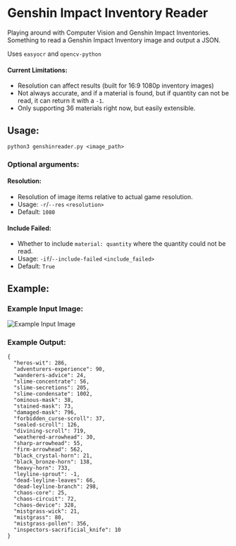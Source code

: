 # Genshin Impact Inventory Reader
Playing around with Computer Vision and Genshin Impact Inventories.
Something to read a Genshin Impact Inventory image and output a JSON.

Uses `easyocr` and `opencv-python`

#### Current Limitations:
- Resolution can affect results (built for 16:9 1080p inventory images)
- Not always accurate, and if a material is found, but if quantity can not be read, it can return it with a `-1`.
- Only supporting 36 materials right now, but easily extensible.

## Usage:
`python3 genshinreader.py <image_path>`
### Optional arguments:
#### Resolution:
- Resolution of image items relative to actual game resolution.
- Usage:  `-r`/`--res` `<resolution>`
- Default: `1080`
#### Include Failed:
- Whether to include `material: quantity` where the quantity could not be read.
- Usage: `-if`/`--include-failed` `<include_failed>`
- Default: `True`

## Example:
### Example Input Image: 
![Example Input Image](https://files.timothyji.com/projects/genshin-reader/ex.png)
### Example Output:
```
{
  "heros-wit": 286,
  "adventurers-experience": 90,
  "wanderers-advice": 24,
  "slime-concentrate": 56,
  "slime-secretions": 205,
  "slime-condensate": 1002,
  "ominous-mask": 38,
  "stained-mask": 73,
  "damaged-mask": 796,
  "forbidden_curse-scroll": 37,
  "sealed-scroll": 126,
  "divining-scroll": 719,
  "weathered-arrowhead": 30,
  "sharp-arrowhead": 55,
  "firm-arrowhead": 562,
  "black_crystal-horn": 21,
  "black_bronze-horn": 138,
  "heavy-horn": 733,
  "leyline-sprout": -1,
  "dead-leyline-leaves": 66,
  "dead-leyline-branch": 298,
  "chaos-core": 25,
  "chaos-circuit": 72,
  "chaos-device": 328,
  "mistgrass-wick": 21,
  "mistgrass": 80,
  "mistgrass-pollen": 356,
  "inspectors-sacrificial_knife": 10
}
```
